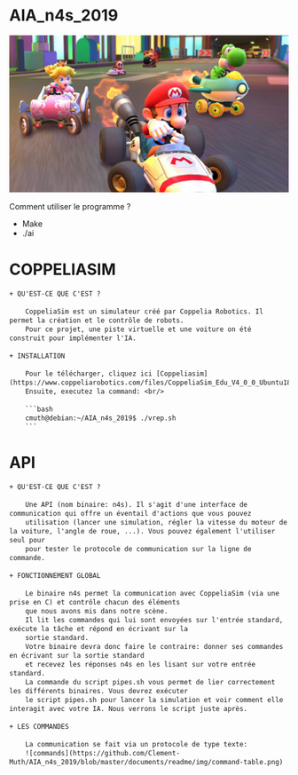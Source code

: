 AIA_n4s_2019
===

![presentation](https://github.com/Clement-Muth/AIA_n4s_2019/blob/master/documents/readme/img/mario-kart-presentation.png)

Comment utiliser le programme ?
- Make
- ./ai

COPPELIASIM
===
    + QU'EST-CE QUE C'EST ?

        CoppeliaSim est un simulateur créé par Coppelia Robotics. Il permet la création et le contrôle de robots.
        Pour ce projet, une piste virtuelle et une voiture on été construit pour implémenter l'IA.

    + INSTALLATION
    
        Pour le télécharger, cliquez ici [Coppeliasim](https://www.coppeliarobotics.com/files/CoppeliaSim_Edu_V4_0_0_Ubuntu18_04.tar.xz)
        Ensuite, executez la command: <br/>
    
        ```bash
        cmuth@debian:~/AIA_n4s_2019$ ./vrep.sh
        ```
API
===
    + QU'EST-CE QUE C'EST ?

        Une API (nom binaire: n4s). Il s'agit d'une interface de communication qui offre un éventail d'actions que vous pouvez
        utilisation (lancer une simulation, régler la vitesse du moteur de la voiture, l'angle de roue, ...). Vous pouvez également l'utiliser seul pour
        pour tester le protocole de communication sur la ligne de commande.
     
    + FONCTIONNEMENT GLOBAL
    
        Le binaire n4s permet la communication avec CoppeliaSim (via une prise en C) et contrôle chacun des éléments
        que nous avons mis dans notre scène.
        Il lit les commandes qui lui sont envoyées sur l'entrée standard, exécute la tâche et répond en écrivant sur la
        sortie standard.
        Votre binaire devra donc faire le contraire: donner ses commandes en écrivant sur la sortie standard
        et recevez les réponses n4s en les lisant sur votre entrée standard.
        La commande du script pipes.sh vous permet de lier correctement les différents binaires. Vous devrez exécuter
        le script pipes.sh pour lancer la simulation et voir comment elle interagit avec votre IA. Nous verrons le script juste après.
      
    + LES COMMANDES
    
        La communication se fait via un protocole de type texte:
        ![commands](https://github.com/Clement-Muth/AIA_n4s_2019/blob/master/documents/readme/img/command-table.png)
